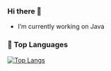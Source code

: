 ### Hi there 👋
- I’m currently working on Java



### 🔱 Top Languages

[![Top Langs](https://github-readme-stats.vercel.app/api/top-langs/?username=lzmvlog&hide=css,html&layout=compact)](https://github-readme-stats.vercel.app/api/top-langs/?username=lzmvlog&hide=css,html&layout=compact)
